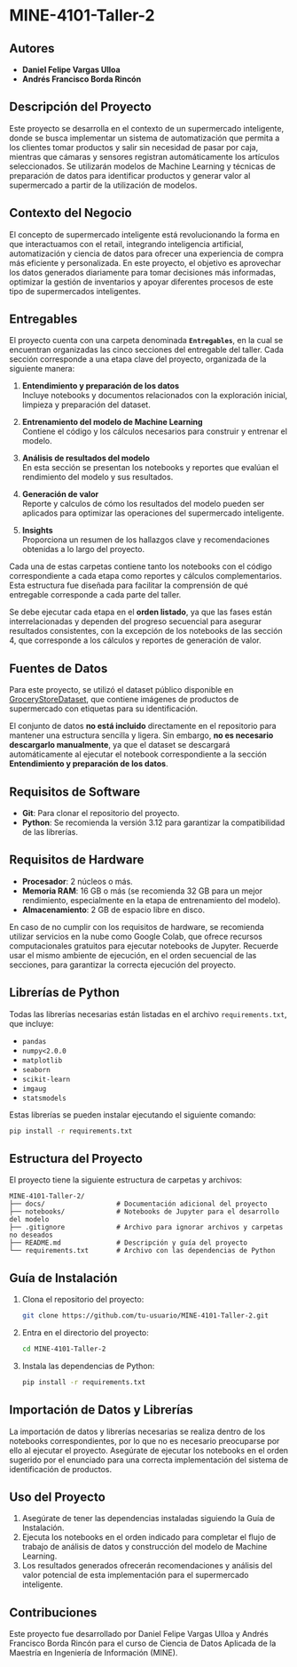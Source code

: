 # MINE-4101-Taller-2

## Autores
- **Daniel Felipe Vargas Ulloa**
- **Andrés Francisco Borda Rincón**

## Descripción del Proyecto
Este proyecto se desarrolla en el contexto de un supermercado inteligente, donde se busca implementar un sistema de automatización que permita a los clientes tomar productos y salir sin necesidad de pasar por caja, mientras que cámaras y sensores registran automáticamente los artículos seleccionados. Se utilizarán modelos de Machine Learning y técnicas de preparación de datos para identificar productos y generar valor al supermercado a partir de la utilización de modelos.

## Contexto del Negocio
El concepto de supermercado inteligente está revolucionando la forma en que interactuamos con el retail, integrando inteligencia artificial, automatización y ciencia de datos para ofrecer una experiencia de compra más eficiente y personalizada. En este proyecto, el objetivo es aprovechar los datos generados diariamente para tomar decisiones más informadas, optimizar la gestión de inventarios y apoyar diferentes procesos de este tipo de supermercados inteligentes.

## Entregables

El proyecto cuenta con una carpeta denominada **`Entregables`**, en la cual se encuentran organizadas las cinco secciones del entregable del taller. Cada sección corresponde a una etapa clave del proyecto, organizada de la siguiente manera:

1. **Entendimiento y preparación de los datos**  
   Incluye notebooks y documentos relacionados con la exploración inicial, limpieza y preparación del dataset.

2. **Entrenamiento del modelo de Machine Learning**  
   Contiene el código y los cálculos necesarios para construir y entrenar el modelo.

3. **Análisis de resultados del modelo**  
   En esta sección se presentan los notebooks y reportes que evalúan el rendimiento del modelo y sus resultados.

4. **Generación de valor**  
   Reporte y calculos de cómo los resultados del modelo pueden ser aplicados para optimizar las operaciones del supermercado inteligente.

5. **Insights**  
   Proporciona un resumen de los hallazgos clave y recomendaciones obtenidas a lo largo del proyecto.

Cada una de estas carpetas contiene tanto los notebooks con el código correspondiente a cada etapa como reportes y cálculos complementarios. Esta estructura fue diseñada para facilitar la comprensión de qué entregable corresponde a cada parte del taller. 

Se debe ejecutar cada etapa en el **orden listado**, ya que las fases están interrelacionadas y dependen del progreso secuencial para asegurar resultados consistentes, con la excepción de los notebooks de las sección 4, que corresponde a los cálculos y reportes de generación de valor.

## Fuentes de Datos

Para este proyecto, se utilizó el dataset público disponible en [GroceryStoreDataset](https://github.com/marcusklasson/GroceryStoreDataset), que contiene imágenes de productos de supermercado con etiquetas para su identificación. 

El conjunto de datos **no está incluido** directamente en el repositorio para mantener una estructura sencilla y ligera. Sin embargo, **no es necesario descargarlo manualmente**, ya que el dataset se descargará automáticamente al ejecutar el notebook correspondiente a la sección **Entendimiento y preparación de los datos**.

## Requisitos de Software
- **Git**: Para clonar el repositorio del proyecto.
- **Python**: Se recomienda la versión 3.12 para garantizar la compatibilidad de las librerías.

## Requisitos de Hardware
- **Procesador**: 2 núcleos o más.
- **Memoria RAM**: 16 GB o más (se recomienda 32 GB para un mejor rendimiento, especialmente en la etapa de entrenamiento del modelo).
- **Almacenamiento**: 2 GB de espacio libre en disco.

En caso de no cumplir con los requisitos de hardware, se recomienda utilizar servicios en la nube como Google Colab, que ofrece recursos computacionales gratuitos para ejecutar notebooks de Jupyter. Recuerde usar el mismo ambiente de ejecución, en el orden secuencial de las secciones, para garantizar la correcta ejecución del proyecto.

## Librerías de Python
Todas las librerías necesarias están listadas en el archivo `requirements.txt`, que incluye:
- `pandas`
- `numpy<2.0.0`
- `matplotlib`
- `seaborn`
- `scikit-learn`
- `imgaug`
- `statsmodels`

Estas librerías se pueden instalar ejecutando el siguiente comando:
```bash
pip install -r requirements.txt
```

## Estructura del Proyecto
El proyecto tiene la siguiente estructura de carpetas y archivos:

```plaintext
MINE-4101-Taller-2/
├── docs/                  # Documentación adicional del proyecto
├── notebooks/             # Notebooks de Jupyter para el desarrollo del modelo
├── .gitignore             # Archivo para ignorar archivos y carpetas no deseados
├── README.md              # Descripción y guía del proyecto
└── requirements.txt       # Archivo con las dependencias de Python
```

## Guía de Instalación
1. Clona el repositorio del proyecto:
   ```bash
   git clone https://github.com/tu-usuario/MINE-4101-Taller-2.git
   ```
2. Entra en el directorio del proyecto:
   ```bash
   cd MINE-4101-Taller-2
   ```
3. Instala las dependencias de Python:
   ```bash
   pip install -r requirements.txt
   ```

## Importación de Datos y Librerías
La importación de datos y librerías necesarias se realiza dentro de los notebooks correspondientes, por lo que no es necesario preocuparse por ello al ejecutar el proyecto. Asegúrate de ejecutar los notebooks en el orden sugerido por el enunciado para una correcta implementación del sistema de identificación de productos.

## Uso del Proyecto
1. Asegúrate de tener las dependencias instaladas siguiendo la Guía de Instalación.
2. Ejecuta los notebooks en el orden indicado para completar el flujo de trabajo de análisis de datos y construcción del modelo de Machine Learning.
3. Los resultados generados ofrecerán recomendaciones y análisis del valor potencial de esta implementación para el supermercado inteligente.

## Contribuciones
Este proyecto fue desarrollado por Daniel Felipe Vargas Ulloa y Andrés Francisco Borda Rincón para el curso de Ciencia de Datos Aplicada de la Maestría en Ingeniería de Información (MINE).
